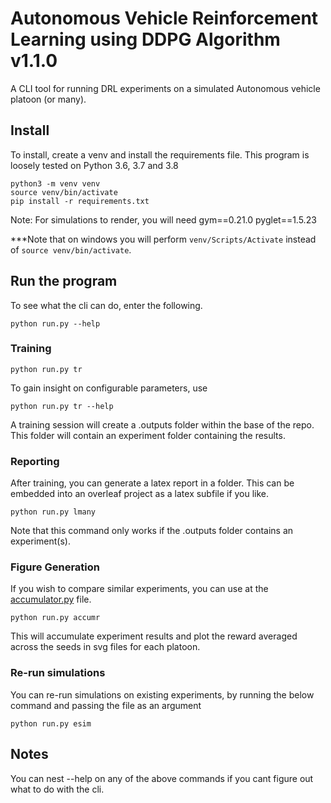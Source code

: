 # Autonomous Vehicle Reinforcement Learning using DDPG Algorithm v1.1.0
A CLI tool for running DRL experiments on a simulated Autonomous vehicle platoon (or many).

## Install
To install, create a venv and install the requirements file.
This program is loosely tested on Python 3.6, 3.7 and 3.8
```
python3 -m venv venv
source venv/bin/activate
pip install -r requirements.txt
```

Note: For simulations to render, you will need
gym==0.21.0
pyglet==1.5.23

***Note that on windows you will perform ```venv/Scripts/Activate``` instead of ```source venv/bin/activate```.

## Run the program
To see what the cli can do, enter the following.
```
python run.py --help
```

### Training
```
python run.py tr
```
To gain insight on configurable parameters, use
```
python run.py tr --help
```
A training session will create a .outputs folder within the base of the repo.
This folder will contain an experiment folder containing the results.

### Reporting
After training, you can generate a latex report in a folder. This can be embedded into an overleaf project as a latex subfile if you like.
```
python run.py lmany
```
Note that this command only works if the .outputs folder contains an experiment(s).

### Figure Generation
If you wish to compare similar experiments, you can use at the [accumulator.py](./workers/accumulator.py) file.

```
python run.py accumr
```
This will accumulate experiment results and plot the reward averaged across the seeds in svg files for each platoon.

### Re-run simulations
You can re-run simulations on existing experiments, by running the below command and passing the file as an argument
```
python run.py esim
```

## Notes
You can nest --help on any of the above commands if you cant figure out what to do with the cli.


